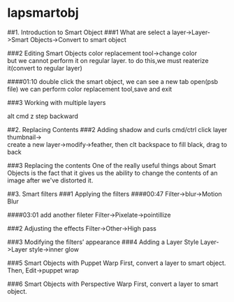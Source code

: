 # lapsmartobj
##1. Introduction to Smart Object
###1 What are
select a layer->Layer->Smart Objects->Convert to smart object

###2 Editing Smart Objects
color replacement tool->change color  
but we cannot perform it on regular layer. to do this,we must reaterize it(convert to regular layer)

####01:10
double click the smart object, we can see a new tab open(psb file) we can perform color replacement tool,save and exit

###3 Working with multiple layers

alt cmd z step backward


##2. Replacing Contents
###2 Adding shadow and curls
cmd/ctrl click layer thumbnail->  
create a new layer->modify->feather, then clt backspace to fill black, drag to back


###3 Replacing the contents
One of the really useful things about Smart Objects is the fact
that it gives us the ability to change the contents of an image after we've distorted it.

##3. Smart filters
###1 Applying the filters
####00:47
Filter->blur->Motion Blur

####03:01 add another fileter
Filter->Pixelate->pointillize

###2 Adjusting the effects
Filter->Other->High pass

###3 Modifying the filters’ appearance
###4 Adding a Layer Style
Layer->Layer style->inner glow


###5 Smart Objects with Puppet Warp
First, convert a layer to smart object.  
Then, Edit->puppet wrap


###6 Smart Objects with Perspective Warp
First, convert a layer to smart object.  
